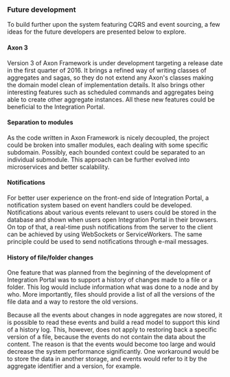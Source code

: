 ### Future development

To build further upon the system featuring CQRS and event sourcing, a few ideas for the future developers are presented below to explore.

#### Axon 3

Version 3 of Axon Framework is under development targeting a release date in the first quarter of 2016. It brings a refined way of writing classes of aggregates and sagas, so they do not extend any Axon's classes making the domain model clean of implementation details. It also brings other interesting features such as scheduled commands and aggregates being able to create other aggregate instances. All these new features could be beneficial to the Integration Portal.

#### Separation to modules

As the code written in Axon Framework is nicely decoupled, the project could be broken into smaller modules, each dealing with some specific subdomain. Possibly, each bounded context could be separated to an individual submodule. This approach can be further evolved into microservices and better scalability.

#### Notifications

For better user experience on the front-end side of Integration Portal, a notification system based on event handlers could be developed. Notifications about various events relevant to users could be stored in the database and shown when users open Integration Portal in their browsers. On top of that, a real-time push notifications from the server to the client can be achieved by using WebSockets or ServiceWorkers. The same principle could be used to send notifications through e-mail messages.

#### History of file/folder changes

One feature that was planned from the beginning of the development of Integration Portal was to support a history of changes made to a file or a folder. This log would include information what was done to a node and by who. More importantly, files should provide a list of all the versions of the file data and a way to restore the old versions.

Because all the events about changes in node aggregates are now stored, it is possible to read these events and build a read model to support this kind of a history log. This, however, does not apply to restoring back a specific version of a file, because the events do not contain the data about the content. The reason is that the events would become too large and would decrease the system performance significantly. One workaround would be to store the data in another storage, and events would refer to it by the aggregate identifier and a version, for example.